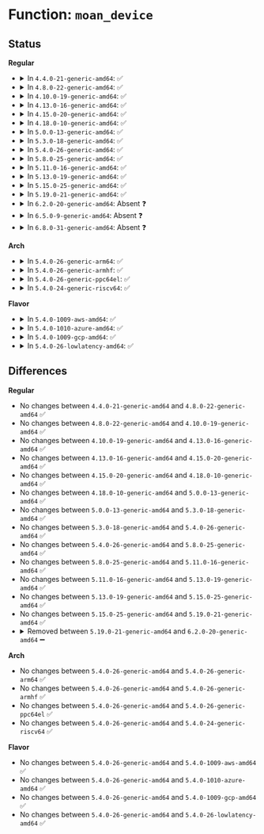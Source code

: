 # Function: <code>moan_device</code>

## Status
<b>Regular</b>
<ul>
<li>
<details>
<summary>In <code>4.4.0-21-generic-amd64</code>: ✅</summary>

```c
void moan_device(const char * str, struct pci_dev * dev)
```

```json
{
  "name": "moan_device",
  "collision_type": "Unique Static",
  "inline_type": "No",
  "funcs": [
    {
      "addr": 18446744071584129408,
      "name": "moan_device",
      "external": false,
      "loc": "drivers/tty/serial/8250/8250_pci.c:66",
      "file": "drivers/tty/serial/8250/8250_pci.c",
      "inline": "seen, unknown",
      "caller_inline": [],
      "caller_func": [
        "drivers/tty/serial/8250/8250_pci.c:pci_netmos_init",
        "drivers/tty/serial/8250/8250_pci.c:pci_netmos_init",
        "drivers/tty/serial/8250/8250_pci.c:pci_plx9050_init",
        "drivers/tty/serial/8250/8250_pci.c:pci_ite887x_init",
        "drivers/tty/serial/8250/8250_pci.c:pci_siig_init",
        "drivers/tty/serial/8250/8250_pci.c:pciserial_init_one"
      ]
    }
  ],
  "symbols": [
    {
      "addr": 18446744071584129408,
      "name": "moan_device",
      "section": ".text",
      "bind": "STB_LOCAL",
      "size": 85
    }
  ]
}
```
</details>
</li>
<li>
<details>
<summary>In <code>4.8.0-22-generic-amd64</code>: ✅</summary>

```c
void moan_device(const char * str, struct pci_dev * dev)
```

```json
{
  "name": "moan_device",
  "collision_type": "Unique Static",
  "inline_type": "No",
  "funcs": [
    {
      "addr": 18446744071584466272,
      "name": "moan_device",
      "external": false,
      "loc": "drivers/tty/serial/8250/8250_pci.c:65",
      "file": "drivers/tty/serial/8250/8250_pci.c",
      "inline": "seen, unknown",
      "caller_inline": [],
      "caller_func": [
        "drivers/tty/serial/8250/8250_pci.c:pciserial_init_one",
        "drivers/tty/serial/8250/8250_pci.c:pci_ite887x_init",
        "drivers/tty/serial/8250/8250_pci.c:pci_netmos_init",
        "drivers/tty/serial/8250/8250_pci.c:pci_netmos_init",
        "drivers/tty/serial/8250/8250_pci.c:pci_siig_init",
        "drivers/tty/serial/8250/8250_pci.c:pci_plx9050_init"
      ]
    }
  ],
  "symbols": [
    {
      "addr": 18446744071584466272,
      "name": "moan_device",
      "section": ".text",
      "bind": "STB_LOCAL",
      "size": 85
    }
  ]
}
```
</details>
</li>
<li>
<details>
<summary>In <code>4.10.0-19-generic-amd64</code>: ✅</summary>

```c
void moan_device(const char * str, struct pci_dev * dev)
```

```json
{
  "name": "moan_device",
  "collision_type": "Unique Static",
  "inline_type": "No",
  "funcs": [
    {
      "addr": 18446744071584648864,
      "name": "moan_device",
      "external": false,
      "loc": "drivers/tty/serial/8250/8250_pci.c:62",
      "file": "drivers/tty/serial/8250/8250_pci.c",
      "inline": "seen, unknown",
      "caller_inline": [],
      "caller_func": [
        "drivers/tty/serial/8250/8250_pci.c:pciserial_init_one",
        "drivers/tty/serial/8250/8250_pci.c:pci_ite887x_init",
        "drivers/tty/serial/8250/8250_pci.c:pci_netmos_init",
        "drivers/tty/serial/8250/8250_pci.c:pci_netmos_init",
        "drivers/tty/serial/8250/8250_pci.c:pci_siig_init",
        "drivers/tty/serial/8250/8250_pci.c:pci_plx9050_init"
      ]
    }
  ],
  "symbols": [
    {
      "addr": 18446744071584648864,
      "name": "moan_device",
      "section": ".text",
      "bind": "STB_LOCAL",
      "size": 85
    }
  ]
}
```
</details>
</li>
<li>
<details>
<summary>In <code>4.13.0-16-generic-amd64</code>: ✅</summary>

```c
void moan_device(const char * str, struct pci_dev * dev)
```

```json
{
  "name": "moan_device",
  "collision_type": "Unique Static",
  "inline_type": "No",
  "funcs": [
    {
      "addr": 18446744071584731936,
      "name": "moan_device",
      "external": false,
      "loc": "drivers/tty/serial/8250/8250_pci.c:62",
      "file": "drivers/tty/serial/8250/8250_pci.c",
      "inline": "seen, unknown",
      "caller_inline": [],
      "caller_func": [
        "drivers/tty/serial/8250/8250_pci.c:pci_ite887x_init",
        "drivers/tty/serial/8250/8250_pci.c:pci_netmos_init",
        "drivers/tty/serial/8250/8250_pci.c:pci_netmos_init",
        "drivers/tty/serial/8250/8250_pci.c:pci_siig_init",
        "drivers/tty/serial/8250/8250_pci.c:pci_plx9050_init"
      ]
    }
  ],
  "symbols": [
    {
      "addr": 18446744071584731936,
      "name": "moan_device",
      "section": ".text",
      "bind": "STB_LOCAL",
      "size": 76
    }
  ]
}
```
</details>
</li>
<li>
<details>
<summary>In <code>4.15.0-20-generic-amd64</code>: ✅</summary>

```c
void moan_device(const char * str, struct pci_dev * dev)
```

```json
{
  "name": "moan_device",
  "collision_type": "Unique Static",
  "inline_type": "No",
  "funcs": [
    {
      "addr": 18446744071585146928,
      "name": "moan_device",
      "external": false,
      "loc": "drivers/tty/serial/8250/8250_pci.c:59",
      "file": "drivers/tty/serial/8250/8250_pci.c",
      "inline": "seen, unknown",
      "caller_inline": [],
      "caller_func": [
        "drivers/tty/serial/8250/8250_pci.c:pci_ite887x_init",
        "drivers/tty/serial/8250/8250_pci.c:pci_netmos_init",
        "drivers/tty/serial/8250/8250_pci.c:pci_netmos_init",
        "drivers/tty/serial/8250/8250_pci.c:pci_siig_init",
        "drivers/tty/serial/8250/8250_pci.c:pci_plx9050_init"
      ]
    }
  ],
  "symbols": [
    {
      "addr": 18446744071585146928,
      "name": "moan_device",
      "section": ".text",
      "bind": "STB_LOCAL",
      "size": 76
    }
  ]
}
```
</details>
</li>
<li>
<details>
<summary>In <code>4.18.0-10-generic-amd64</code>: ✅</summary>

```c
void moan_device(const char * str, struct pci_dev * dev)
```

```json
{
  "name": "moan_device",
  "collision_type": "Unique Static",
  "inline_type": "No",
  "funcs": [
    {
      "addr": 18446744071585381104,
      "name": "moan_device",
      "external": false,
      "loc": "drivers/tty/serial/8250/8250_pci.c:59",
      "file": "drivers/tty/serial/8250/8250_pci.c",
      "inline": "seen, unknown",
      "caller_inline": [],
      "caller_func": [
        "drivers/tty/serial/8250/8250_pci.c:pciserial_init_one",
        "drivers/tty/serial/8250/8250_pci.c:pci_ite887x_init",
        "drivers/tty/serial/8250/8250_pci.c:pci_netmos_init",
        "drivers/tty/serial/8250/8250_pci.c:pci_netmos_init",
        "drivers/tty/serial/8250/8250_pci.c:pci_siig_init",
        "drivers/tty/serial/8250/8250_pci.c:pci_plx9050_init"
      ]
    }
  ],
  "symbols": [
    {
      "addr": 18446744071585381104,
      "name": "moan_device",
      "section": ".text",
      "bind": "STB_LOCAL",
      "size": 76
    }
  ]
}
```
</details>
</li>
<li>
<details>
<summary>In <code>5.0.0-13-generic-amd64</code>: ✅</summary>

```c
void moan_device(const char * str, struct pci_dev * dev)
```

```json
{
  "name": "moan_device",
  "collision_type": "Unique Static",
  "inline_type": "No",
  "funcs": [
    {
      "addr": 18446744071585504544,
      "name": "moan_device",
      "external": false,
      "loc": "drivers/tty/serial/8250/8250_pci.c:59",
      "file": "drivers/tty/serial/8250/8250_pci.c",
      "inline": "seen, unknown",
      "caller_inline": [],
      "caller_func": [
        "drivers/tty/serial/8250/8250_pci.c:pciserial_init_one",
        "drivers/tty/serial/8250/8250_pci.c:pci_ite887x_init",
        "drivers/tty/serial/8250/8250_pci.c:pci_netmos_init",
        "drivers/tty/serial/8250/8250_pci.c:pci_netmos_init",
        "drivers/tty/serial/8250/8250_pci.c:pci_siig_init",
        "drivers/tty/serial/8250/8250_pci.c:pci_plx9050_init"
      ]
    }
  ],
  "symbols": [
    {
      "addr": 18446744071585504544,
      "name": "moan_device",
      "section": ".text",
      "bind": "STB_LOCAL",
      "size": 76
    }
  ]
}
```
</details>
</li>
<li>
<details>
<summary>In <code>5.3.0-18-generic-amd64</code>: ✅</summary>

```c
void moan_device(const char * str, struct pci_dev * dev)
```

```json
{
  "name": "moan_device",
  "collision_type": "Unique Static",
  "inline_type": "No",
  "funcs": [
    {
      "addr": 18446744071585731626,
      "name": "moan_device",
      "external": false,
      "loc": "drivers/tty/serial/8250/8250_pci.c:59",
      "file": "drivers/tty/serial/8250/8250_pci.c",
      "inline": "seen, unknown",
      "caller_inline": [],
      "caller_func": [
        "drivers/tty/serial/8250/8250_pci.c:pciserial_init_one",
        "drivers/tty/serial/8250/8250_pci.c:pci_ite887x_init",
        "drivers/tty/serial/8250/8250_pci.c:pci_netmos_init",
        "drivers/tty/serial/8250/8250_pci.c:pci_netmos_init",
        "drivers/tty/serial/8250/8250_pci.c:pci_ni8430_init",
        "drivers/tty/serial/8250/8250_pci.c:pci_ni8420_init",
        "drivers/tty/serial/8250/8250_pci.c:pci_siig_init",
        "drivers/tty/serial/8250/8250_pci.c:pci_ni8430_exit",
        "drivers/tty/serial/8250/8250_pci.c:pci_ni8420_exit",
        "drivers/tty/serial/8250/8250_pci.c:pci_plx9050_init"
      ]
    }
  ],
  "symbols": [
    {
      "addr": 18446744071585731626,
      "name": "moan_device",
      "section": ".text",
      "bind": "STB_LOCAL",
      "size": 74
    }
  ]
}
```
</details>
</li>
<li>
<details>
<summary>In <code>5.4.0-26-generic-amd64</code>: ✅</summary>

```c
void moan_device(const char * str, struct pci_dev * dev)
```

```json
{
  "name": "moan_device",
  "collision_type": "Unique Static",
  "inline_type": "No",
  "funcs": [
    {
      "addr": 18446744071585873690,
      "name": "moan_device",
      "external": false,
      "loc": "drivers/tty/serial/8250/8250_pci.c:74",
      "file": "drivers/tty/serial/8250/8250_pci.c",
      "inline": "seen, unknown",
      "caller_inline": [],
      "caller_func": [
        "drivers/tty/serial/8250/8250_pci.c:pciserial_init_one",
        "drivers/tty/serial/8250/8250_pci.c:pci_ite887x_init",
        "drivers/tty/serial/8250/8250_pci.c:pci_netmos_init",
        "drivers/tty/serial/8250/8250_pci.c:pci_netmos_init",
        "drivers/tty/serial/8250/8250_pci.c:pci_ni8430_init",
        "drivers/tty/serial/8250/8250_pci.c:pci_ni8420_init",
        "drivers/tty/serial/8250/8250_pci.c:pci_siig_init",
        "drivers/tty/serial/8250/8250_pci.c:pci_ni8430_exit",
        "drivers/tty/serial/8250/8250_pci.c:pci_ni8420_exit",
        "drivers/tty/serial/8250/8250_pci.c:pci_plx9050_init"
      ]
    }
  ],
  "symbols": [
    {
      "addr": 18446744071585873690,
      "name": "moan_device",
      "section": ".text",
      "bind": "STB_LOCAL",
      "size": 76
    }
  ]
}
```
</details>
</li>
<li>
<details>
<summary>In <code>5.8.0-25-generic-amd64</code>: ✅</summary>

```c
void moan_device(const char * str, struct pci_dev * dev)
```

```json
{
  "name": "moan_device",
  "collision_type": "Unique Static",
  "inline_type": "No",
  "funcs": [
    {
      "addr": 18446744071586608839,
      "name": "moan_device",
      "external": false,
      "loc": "drivers/tty/serial/8250/8250_pci.c:72",
      "file": "drivers/tty/serial/8250/8250_pci.c",
      "inline": "seen, unknown",
      "caller_inline": [],
      "caller_func": [
        "drivers/tty/serial/8250/8250_pci.c:pciserial_init_one",
        "drivers/tty/serial/8250/8250_pci.c:pci_ite887x_init",
        "drivers/tty/serial/8250/8250_pci.c:pci_netmos_init",
        "drivers/tty/serial/8250/8250_pci.c:pci_netmos_init",
        "drivers/tty/serial/8250/8250_pci.c:pci_ni8430_init",
        "drivers/tty/serial/8250/8250_pci.c:pci_ni8420_init",
        "drivers/tty/serial/8250/8250_pci.c:pci_siig_init",
        "drivers/tty/serial/8250/8250_pci.c:pci_ni8430_exit",
        "drivers/tty/serial/8250/8250_pci.c:pci_ni8420_exit",
        "drivers/tty/serial/8250/8250_pci.c:pci_plx9050_init"
      ]
    }
  ],
  "symbols": [
    {
      "addr": 18446744071586608839,
      "name": "moan_device",
      "section": ".text",
      "bind": "STB_LOCAL",
      "size": 76
    }
  ]
}
```
</details>
</li>
<li>
<details>
<summary>In <code>5.11.0-16-generic-amd64</code>: ✅</summary>

```c
void moan_device(const char * str, struct pci_dev * dev)
```

```json
{
  "name": "moan_device",
  "collision_type": "Unique Static",
  "inline_type": "No",
  "funcs": [
    {
      "addr": 18446744071591460620,
      "name": "moan_device",
      "external": false,
      "loc": "drivers/tty/serial/8250/8250_pci.c:72",
      "file": "drivers/tty/serial/8250/8250_pci.c",
      "inline": "seen, unknown",
      "caller_inline": [],
      "caller_func": [
        "drivers/tty/serial/8250/8250_pci.c:pciserial_init_one",
        "drivers/tty/serial/8250/8250_pci.c:pci_ite887x_init",
        "drivers/tty/serial/8250/8250_pci.c:pci_netmos_init",
        "drivers/tty/serial/8250/8250_pci.c:pci_netmos_init",
        "drivers/tty/serial/8250/8250_pci.c:pci_ni8430_init",
        "drivers/tty/serial/8250/8250_pci.c:pci_ni8420_init",
        "drivers/tty/serial/8250/8250_pci.c:pci_siig_init",
        "drivers/tty/serial/8250/8250_pci.c:pci_ni8430_exit",
        "drivers/tty/serial/8250/8250_pci.c:pci_ni8420_exit",
        "drivers/tty/serial/8250/8250_pci.c:pci_plx9050_init"
      ]
    }
  ],
  "symbols": [
    {
      "addr": 18446744071591460620,
      "name": "moan_device",
      "section": ".text",
      "bind": "STB_LOCAL",
      "size": 76
    }
  ]
}
```
</details>
</li>
<li>
<details>
<summary>In <code>5.13.0-19-generic-amd64</code>: ✅</summary>

```c
void moan_device(const char * str, struct pci_dev * dev)
```

```json
{
  "name": "moan_device",
  "collision_type": "Unique Static",
  "inline_type": "No",
  "funcs": [
    {
      "addr": 18446744071591402188,
      "name": "moan_device",
      "external": false,
      "loc": "drivers/tty/serial/8250/8250_pci.c:76",
      "file": "drivers/tty/serial/8250/8250_pci.c",
      "inline": "seen, unknown",
      "caller_inline": [],
      "caller_func": [
        "drivers/tty/serial/8250/8250_pci.c:pciserial_init_one",
        "drivers/tty/serial/8250/8250_pci.c:pci_ite887x_init",
        "drivers/tty/serial/8250/8250_pci.c:pci_netmos_init",
        "drivers/tty/serial/8250/8250_pci.c:pci_netmos_init",
        "drivers/tty/serial/8250/8250_pci.c:pci_ni8430_init",
        "drivers/tty/serial/8250/8250_pci.c:pci_ni8420_init",
        "drivers/tty/serial/8250/8250_pci.c:pci_siig_init",
        "drivers/tty/serial/8250/8250_pci.c:pci_ni8430_exit",
        "drivers/tty/serial/8250/8250_pci.c:pci_ni8420_exit",
        "drivers/tty/serial/8250/8250_pci.c:pci_plx9050_init"
      ]
    }
  ],
  "symbols": [
    {
      "addr": 18446744071591402188,
      "name": "moan_device",
      "section": ".text",
      "bind": "STB_LOCAL",
      "size": 76
    }
  ]
}
```
</details>
</li>
<li>
<details>
<summary>In <code>5.15.0-25-generic-amd64</code>: ✅</summary>

```c
void moan_device(const char * str, struct pci_dev * dev)
```

```json
{
  "name": "moan_device",
  "collision_type": "Unique Static",
  "inline_type": "No",
  "funcs": [
    {
      "addr": 18446744071592452165,
      "name": "moan_device",
      "external": false,
      "loc": "drivers/tty/serial/8250/8250_pci.c:76",
      "file": "drivers/tty/serial/8250/8250_pci.c",
      "inline": "seen, unknown",
      "caller_inline": [],
      "caller_func": [
        "drivers/tty/serial/8250/8250_pci.c:pciserial_init_one",
        "drivers/tty/serial/8250/8250_pci.c:pci_ite887x_init",
        "drivers/tty/serial/8250/8250_pci.c:pci_netmos_init",
        "drivers/tty/serial/8250/8250_pci.c:pci_netmos_init",
        "drivers/tty/serial/8250/8250_pci.c:pci_ni8430_init",
        "drivers/tty/serial/8250/8250_pci.c:pci_ni8420_init",
        "drivers/tty/serial/8250/8250_pci.c:pci_siig_init",
        "drivers/tty/serial/8250/8250_pci.c:pci_ni8430_exit",
        "drivers/tty/serial/8250/8250_pci.c:pci_ni8420_exit",
        "drivers/tty/serial/8250/8250_pci.c:pci_plx9050_init"
      ]
    }
  ],
  "symbols": [
    {
      "addr": 18446744071592452165,
      "name": "moan_device",
      "section": ".text",
      "bind": "STB_LOCAL",
      "size": 76
    }
  ]
}
```
</details>
</li>
<li>
<details>
<summary>In <code>5.19.0-21-generic-amd64</code>: ✅</summary>

```c
void moan_device(const char * str, struct pci_dev * dev)
```

```json
{
  "name": "moan_device",
  "collision_type": "Unique Static",
  "inline_type": "No",
  "funcs": [
    {
      "addr": 18446744071594320633,
      "name": "moan_device",
      "external": false,
      "loc": "drivers/tty/serial/8250/8250_pci.c:77",
      "file": "drivers/tty/serial/8250/8250_pci.c",
      "inline": "seen, unknown",
      "caller_inline": [],
      "caller_func": [
        "drivers/tty/serial/8250/8250_pci.c:pciserial_init_one",
        "drivers/tty/serial/8250/8250_pci.c:pci_ite887x_init",
        "drivers/tty/serial/8250/8250_pci.c:pci_netmos_init",
        "drivers/tty/serial/8250/8250_pci.c:pci_netmos_init",
        "drivers/tty/serial/8250/8250_pci.c:pci_ni8430_init",
        "drivers/tty/serial/8250/8250_pci.c:pci_ni8420_init",
        "drivers/tty/serial/8250/8250_pci.c:pci_siig_init",
        "drivers/tty/serial/8250/8250_pci.c:pci_plx9050_init"
      ]
    }
  ],
  "symbols": [
    {
      "addr": 18446744071594320633,
      "name": "moan_device",
      "section": ".text",
      "bind": "STB_LOCAL",
      "size": 73
    }
  ]
}
```
</details>
</li>
<li>
<details>
<summary>In <code>6.2.0-20-generic-amd64</code>: Absent ❓</summary>

```json
{
  "name": "moan_device",
  "collision_type": "Unique Static",
  "inline_type": "Full",
  "funcs": [
    {
      "addr": 18446744071589886192,
      "name": "moan_device",
      "external": false,
      "loc": "drivers/tty/serial/8250/8250_pci.c:77",
      "file": "drivers/tty/serial/8250/8250_pci.c",
      "inline": "not declared, inlined",
      "caller_inline": [
        "drivers/tty/serial/8250/8250_pci.c:pciserial_init_one",
        "drivers/tty/serial/8250/8250_pci.c:pci_ite887x_init",
        "drivers/tty/serial/8250/8250_pci.c:pci_netmos_init",
        "drivers/tty/serial/8250/8250_pci.c:pci_netmos_init",
        "drivers/tty/serial/8250/8250_pci.c:pci_ni8430_init",
        "drivers/tty/serial/8250/8250_pci.c:pci_ni8420_init",
        "drivers/tty/serial/8250/8250_pci.c:pci_siig_init",
        "drivers/tty/serial/8250/8250_pci.c:pci_plx9050_init"
      ],
      "caller_func": []
    }
  ],
  "symbols": []
}
```
</details>
</li>
<li>
<details>
<summary>In <code>6.5.0-9-generic-amd64</code>: Absent ❓</summary>

```json
{
  "name": "moan_device",
  "collision_type": "Unique Static",
  "inline_type": "Full",
  "funcs": [
    {
      "addr": 18446744071590194384,
      "name": "moan_device",
      "external": false,
      "loc": "drivers/tty/serial/8250/8250_pci.c:78",
      "file": "drivers/tty/serial/8250/8250_pci.c",
      "inline": "not declared, inlined",
      "caller_inline": [
        "drivers/tty/serial/8250/8250_pci.c:pciserial_init_one",
        "drivers/tty/serial/8250/8250_pci.c:pci_ite887x_init",
        "drivers/tty/serial/8250/8250_pci.c:pci_netmos_init",
        "drivers/tty/serial/8250/8250_pci.c:pci_netmos_init",
        "drivers/tty/serial/8250/8250_pci.c:pci_ni8430_init",
        "drivers/tty/serial/8250/8250_pci.c:pci_ni8420_init",
        "drivers/tty/serial/8250/8250_pci.c:pci_siig_init",
        "drivers/tty/serial/8250/8250_pci.c:pci_plx9050_init"
      ],
      "caller_func": []
    }
  ],
  "symbols": []
}
```
</details>
</li>
<li>
<details>
<summary>In <code>6.8.0-31-generic-amd64</code>: Absent ❓</summary>

```json
{
  "name": "moan_device",
  "collision_type": "Unique Static",
  "inline_type": "Full",
  "funcs": [
    {
      "addr": 18446744071590538272,
      "name": "moan_device",
      "external": false,
      "loc": "drivers/tty/serial/8250/8250_pci.c:159",
      "file": "drivers/tty/serial/8250/8250_pci.c",
      "inline": "not declared, inlined",
      "caller_inline": [
        "drivers/tty/serial/8250/8250_pci.c:pciserial_init_one",
        "drivers/tty/serial/8250/8250_pci.c:pci_ite887x_init",
        "drivers/tty/serial/8250/8250_pci.c:pci_netmos_init",
        "drivers/tty/serial/8250/8250_pci.c:pci_netmos_init",
        "drivers/tty/serial/8250/8250_pci.c:pci_ni8430_init",
        "drivers/tty/serial/8250/8250_pci.c:pci_ni8420_init",
        "drivers/tty/serial/8250/8250_pci.c:pci_siig_init",
        "drivers/tty/serial/8250/8250_pci.c:pci_plx9050_init"
      ],
      "caller_func": []
    }
  ],
  "symbols": []
}
```
</details>
</li>
</ul>
<b>Arch</b>
<ul>
<li>
<details>
<summary>In <code>5.4.0-26-generic-arm64</code>: ✅</summary>

```c
void moan_device(const char * str, struct pci_dev * dev)
```

```json
{
  "name": "moan_device",
  "collision_type": "Unique Static",
  "inline_type": "No",
  "funcs": [
    {
      "addr": 18446603336498611420,
      "name": "moan_device",
      "external": false,
      "loc": "drivers/tty/serial/8250/8250_pci.c:74",
      "file": "drivers/tty/serial/8250/8250_pci.c",
      "inline": "seen, unknown",
      "caller_inline": [],
      "caller_func": [
        "drivers/tty/serial/8250/8250_pci.c:pciserial_init_one",
        "drivers/tty/serial/8250/8250_pci.c:pci_ite887x_init",
        "drivers/tty/serial/8250/8250_pci.c:pci_netmos_init",
        "drivers/tty/serial/8250/8250_pci.c:pci_netmos_init",
        "drivers/tty/serial/8250/8250_pci.c:pci_ni8430_init",
        "drivers/tty/serial/8250/8250_pci.c:pci_ni8420_init",
        "drivers/tty/serial/8250/8250_pci.c:pci_siig_init",
        "drivers/tty/serial/8250/8250_pci.c:pci_ni8430_exit",
        "drivers/tty/serial/8250/8250_pci.c:pci_ni8420_exit",
        "drivers/tty/serial/8250/8250_pci.c:pci_plx9050_init"
      ]
    }
  ],
  "symbols": [
    {
      "addr": 18446603336498611420,
      "name": "moan_device",
      "section": ".text",
      "bind": "STB_LOCAL",
      "size": 88
    }
  ]
}
```
</details>
</li>
<li>
<details>
<summary>In <code>5.4.0-26-generic-armhf</code>: ✅</summary>

```c
void moan_device(const char * str, struct pci_dev * dev)
```

```json
{
  "name": "moan_device",
  "collision_type": "Unique Static",
  "inline_type": "No",
  "funcs": [
    {
      "addr": 3231239340,
      "name": "moan_device",
      "external": false,
      "loc": "drivers/tty/serial/8250/8250_pci.c:74",
      "file": "drivers/tty/serial/8250/8250_pci.c",
      "inline": "seen, unknown",
      "caller_inline": [],
      "caller_func": [
        "drivers/tty/serial/8250/8250_pci.c:pciserial_init_one",
        "drivers/tty/serial/8250/8250_pci.c:pci_ite887x_init",
        "drivers/tty/serial/8250/8250_pci.c:pci_netmos_init",
        "drivers/tty/serial/8250/8250_pci.c:pci_netmos_init",
        "drivers/tty/serial/8250/8250_pci.c:pci_ni8430_init",
        "drivers/tty/serial/8250/8250_pci.c:pci_ni8420_init",
        "drivers/tty/serial/8250/8250_pci.c:pci_siig_init",
        "drivers/tty/serial/8250/8250_pci.c:pci_ni8430_exit",
        "drivers/tty/serial/8250/8250_pci.c:pci_ni8420_exit",
        "drivers/tty/serial/8250/8250_pci.c:pci_plx9050_init"
      ]
    }
  ],
  "symbols": [
    {
      "addr": 3231239340,
      "name": "moan_device",
      "section": ".text",
      "bind": "STB_LOCAL",
      "size": 92
    }
  ]
}
```
</details>
</li>
<li>
<details>
<summary>In <code>5.4.0-26-generic-ppc64el</code>: ✅</summary>

```c
void moan_device(const char * str, struct pci_dev * dev)
```

```json
{
  "name": "moan_device",
  "collision_type": "Unique Static",
  "inline_type": "No",
  "funcs": [
    {
      "addr": 13835058055291839300,
      "name": "moan_device",
      "external": false,
      "loc": "drivers/tty/serial/8250/8250_pci.c:74",
      "file": "drivers/tty/serial/8250/8250_pci.c",
      "inline": "seen, unknown",
      "caller_inline": [],
      "caller_func": [
        "drivers/tty/serial/8250/8250_pci.c:pciserial_init_one",
        "drivers/tty/serial/8250/8250_pci.c:pci_ite887x_init",
        "drivers/tty/serial/8250/8250_pci.c:pci_netmos_init",
        "drivers/tty/serial/8250/8250_pci.c:pci_netmos_init",
        "drivers/tty/serial/8250/8250_pci.c:pci_ni8430_init",
        "drivers/tty/serial/8250/8250_pci.c:pci_ni8420_init",
        "drivers/tty/serial/8250/8250_pci.c:pci_siig_init",
        "drivers/tty/serial/8250/8250_pci.c:pci_ni8430_exit",
        "drivers/tty/serial/8250/8250_pci.c:pci_ni8420_exit",
        "drivers/tty/serial/8250/8250_pci.c:pci_plx9050_init"
      ]
    }
  ],
  "symbols": [
    {
      "addr": 13835058055291839300,
      "name": "moan_device",
      "section": ".text",
      "bind": "STB_LOCAL",
      "size": 100
    }
  ]
}
```
</details>
</li>
<li>
<details>
<summary>In <code>5.4.0-24-generic-riscv64</code>: ✅</summary>

```c
void moan_device(const char * str, struct pci_dev * dev)
```

```json
{
  "name": "moan_device",
  "collision_type": "Unique Static",
  "inline_type": "No",
  "funcs": [
    {
      "addr": 18446743936276207284,
      "name": "moan_device",
      "external": false,
      "loc": "drivers/tty/serial/8250/8250_pci.c:74",
      "file": "drivers/tty/serial/8250/8250_pci.c",
      "inline": "seen, unknown",
      "caller_inline": [],
      "caller_func": [
        "drivers/tty/serial/8250/8250_pci.c:pciserial_init_one",
        "drivers/tty/serial/8250/8250_pci.c:pci_ite887x_init",
        "drivers/tty/serial/8250/8250_pci.c:pci_netmos_init",
        "drivers/tty/serial/8250/8250_pci.c:pci_netmos_init",
        "drivers/tty/serial/8250/8250_pci.c:pci_ni8430_init",
        "drivers/tty/serial/8250/8250_pci.c:pci_ni8420_init",
        "drivers/tty/serial/8250/8250_pci.c:pci_siig_init",
        "drivers/tty/serial/8250/8250_pci.c:pci_ni8430_exit",
        "drivers/tty/serial/8250/8250_pci.c:pci_ni8420_exit",
        "drivers/tty/serial/8250/8250_pci.c:pci_plx9050_init"
      ]
    }
  ],
  "symbols": [
    {
      "addr": 18446743936276207284,
      "name": "moan_device",
      "section": ".text",
      "bind": "STB_LOCAL",
      "size": 84
    }
  ]
}
```
</details>
</li>
</ul>
<b>Flavor</b>
<ul>
<li>
<details>
<summary>In <code>5.4.0-1009-aws-amd64</code>: ✅</summary>

```c
void moan_device(const char * str, struct pci_dev * dev)
```

```json
{
  "name": "moan_device",
  "collision_type": "Unique Static",
  "inline_type": "No",
  "funcs": [
    {
      "addr": 18446744071585634682,
      "name": "moan_device",
      "external": false,
      "loc": "drivers/tty/serial/8250/8250_pci.c:74",
      "file": "drivers/tty/serial/8250/8250_pci.c",
      "inline": "seen, unknown",
      "caller_inline": [],
      "caller_func": [
        "drivers/tty/serial/8250/8250_pci.c:pciserial_init_one",
        "drivers/tty/serial/8250/8250_pci.c:pci_ite887x_init",
        "drivers/tty/serial/8250/8250_pci.c:pci_netmos_init",
        "drivers/tty/serial/8250/8250_pci.c:pci_netmos_init",
        "drivers/tty/serial/8250/8250_pci.c:pci_ni8430_init",
        "drivers/tty/serial/8250/8250_pci.c:pci_ni8420_init",
        "drivers/tty/serial/8250/8250_pci.c:pci_siig_init",
        "drivers/tty/serial/8250/8250_pci.c:pci_ni8430_exit",
        "drivers/tty/serial/8250/8250_pci.c:pci_ni8420_exit",
        "drivers/tty/serial/8250/8250_pci.c:pci_plx9050_init"
      ]
    }
  ],
  "symbols": [
    {
      "addr": 18446744071585634682,
      "name": "moan_device",
      "section": ".text",
      "bind": "STB_LOCAL",
      "size": 76
    }
  ]
}
```
</details>
</li>
<li>
<details>
<summary>In <code>5.4.0-1010-azure-amd64</code>: ✅</summary>

```c
void moan_device(const char * str, struct pci_dev * dev)
```

```json
{
  "name": "moan_device",
  "collision_type": "Unique Static",
  "inline_type": "No",
  "funcs": [
    {
      "addr": 18446744071585499754,
      "name": "moan_device",
      "external": false,
      "loc": "drivers/tty/serial/8250/8250_pci.c:74",
      "file": "drivers/tty/serial/8250/8250_pci.c",
      "inline": "seen, unknown",
      "caller_inline": [],
      "caller_func": [
        "drivers/tty/serial/8250/8250_pci.c:pciserial_init_one",
        "drivers/tty/serial/8250/8250_pci.c:pci_ite887x_init",
        "drivers/tty/serial/8250/8250_pci.c:pci_netmos_init",
        "drivers/tty/serial/8250/8250_pci.c:pci_netmos_init",
        "drivers/tty/serial/8250/8250_pci.c:pci_ni8430_init",
        "drivers/tty/serial/8250/8250_pci.c:pci_ni8420_init",
        "drivers/tty/serial/8250/8250_pci.c:pci_siig_init",
        "drivers/tty/serial/8250/8250_pci.c:pci_ni8430_exit",
        "drivers/tty/serial/8250/8250_pci.c:pci_ni8420_exit",
        "drivers/tty/serial/8250/8250_pci.c:pci_plx9050_init"
      ]
    }
  ],
  "symbols": [
    {
      "addr": 18446744071585499754,
      "name": "moan_device",
      "section": ".text",
      "bind": "STB_LOCAL",
      "size": 76
    }
  ]
}
```
</details>
</li>
<li>
<details>
<summary>In <code>5.4.0-1009-gcp-amd64</code>: ✅</summary>

```c
void moan_device(const char * str, struct pci_dev * dev)
```

```json
{
  "name": "moan_device",
  "collision_type": "Unique Static",
  "inline_type": "No",
  "funcs": [
    {
      "addr": 18446744071585824090,
      "name": "moan_device",
      "external": false,
      "loc": "drivers/tty/serial/8250/8250_pci.c:74",
      "file": "drivers/tty/serial/8250/8250_pci.c",
      "inline": "seen, unknown",
      "caller_inline": [],
      "caller_func": [
        "drivers/tty/serial/8250/8250_pci.c:pciserial_init_one",
        "drivers/tty/serial/8250/8250_pci.c:pci_ite887x_init",
        "drivers/tty/serial/8250/8250_pci.c:pci_netmos_init",
        "drivers/tty/serial/8250/8250_pci.c:pci_netmos_init",
        "drivers/tty/serial/8250/8250_pci.c:pci_ni8430_init",
        "drivers/tty/serial/8250/8250_pci.c:pci_ni8420_init",
        "drivers/tty/serial/8250/8250_pci.c:pci_siig_init",
        "drivers/tty/serial/8250/8250_pci.c:pci_ni8430_exit",
        "drivers/tty/serial/8250/8250_pci.c:pci_ni8420_exit",
        "drivers/tty/serial/8250/8250_pci.c:pci_plx9050_init"
      ]
    }
  ],
  "symbols": [
    {
      "addr": 18446744071585824090,
      "name": "moan_device",
      "section": ".text",
      "bind": "STB_LOCAL",
      "size": 76
    }
  ]
}
```
</details>
</li>
<li>
<details>
<summary>In <code>5.4.0-26-lowlatency-amd64</code>: ✅</summary>

```c
void moan_device(const char * str, struct pci_dev * dev)
```

```json
{
  "name": "moan_device",
  "collision_type": "Unique Static",
  "inline_type": "No",
  "funcs": [
    {
      "addr": 18446744071585931706,
      "name": "moan_device",
      "external": false,
      "loc": "drivers/tty/serial/8250/8250_pci.c:74",
      "file": "drivers/tty/serial/8250/8250_pci.c",
      "inline": "seen, unknown",
      "caller_inline": [],
      "caller_func": [
        "drivers/tty/serial/8250/8250_pci.c:pciserial_init_one",
        "drivers/tty/serial/8250/8250_pci.c:pci_ite887x_init",
        "drivers/tty/serial/8250/8250_pci.c:pci_netmos_init",
        "drivers/tty/serial/8250/8250_pci.c:pci_netmos_init",
        "drivers/tty/serial/8250/8250_pci.c:pci_ni8430_init",
        "drivers/tty/serial/8250/8250_pci.c:pci_ni8420_init",
        "drivers/tty/serial/8250/8250_pci.c:pci_siig_init",
        "drivers/tty/serial/8250/8250_pci.c:pci_ni8430_exit",
        "drivers/tty/serial/8250/8250_pci.c:pci_ni8420_exit",
        "drivers/tty/serial/8250/8250_pci.c:pci_plx9050_init"
      ]
    }
  ],
  "symbols": [
    {
      "addr": 18446744071585931706,
      "name": "moan_device",
      "section": ".text",
      "bind": "STB_LOCAL",
      "size": 76
    }
  ]
}
```
</details>
</li>
</ul>

## Differences
<b>Regular</b>
<ul>
<li>
No changes between <code>4.4.0-21-generic-amd64</code> and <code>4.8.0-22-generic-amd64</code> ✅
</li>
<li>
No changes between <code>4.8.0-22-generic-amd64</code> and <code>4.10.0-19-generic-amd64</code> ✅
</li>
<li>
No changes between <code>4.10.0-19-generic-amd64</code> and <code>4.13.0-16-generic-amd64</code> ✅
</li>
<li>
No changes between <code>4.13.0-16-generic-amd64</code> and <code>4.15.0-20-generic-amd64</code> ✅
</li>
<li>
No changes between <code>4.15.0-20-generic-amd64</code> and <code>4.18.0-10-generic-amd64</code> ✅
</li>
<li>
No changes between <code>4.18.0-10-generic-amd64</code> and <code>5.0.0-13-generic-amd64</code> ✅
</li>
<li>
No changes between <code>5.0.0-13-generic-amd64</code> and <code>5.3.0-18-generic-amd64</code> ✅
</li>
<li>
No changes between <code>5.3.0-18-generic-amd64</code> and <code>5.4.0-26-generic-amd64</code> ✅
</li>
<li>
No changes between <code>5.4.0-26-generic-amd64</code> and <code>5.8.0-25-generic-amd64</code> ✅
</li>
<li>
No changes between <code>5.8.0-25-generic-amd64</code> and <code>5.11.0-16-generic-amd64</code> ✅
</li>
<li>
No changes between <code>5.11.0-16-generic-amd64</code> and <code>5.13.0-19-generic-amd64</code> ✅
</li>
<li>
No changes between <code>5.13.0-19-generic-amd64</code> and <code>5.15.0-25-generic-amd64</code> ✅
</li>
<li>
No changes between <code>5.15.0-25-generic-amd64</code> and <code>5.19.0-21-generic-amd64</code> ✅
</li>
<li>
<details>
<summary>Removed between <code>5.19.0-21-generic-amd64</code> and <code>6.2.0-20-generic-amd64</code> ➖</summary>

```c
void moan_device(const char * str, struct pci_dev * dev)
```
</details>
</li>
</ul>
<b>Arch</b>
<ul>
<li>
No changes between <code>5.4.0-26-generic-amd64</code> and <code>5.4.0-26-generic-arm64</code> ✅
</li>
<li>
No changes between <code>5.4.0-26-generic-amd64</code> and <code>5.4.0-26-generic-armhf</code> ✅
</li>
<li>
No changes between <code>5.4.0-26-generic-amd64</code> and <code>5.4.0-26-generic-ppc64el</code> ✅
</li>
<li>
No changes between <code>5.4.0-26-generic-amd64</code> and <code>5.4.0-24-generic-riscv64</code> ✅
</li>
</ul>
<b>Flavor</b>
<ul>
<li>
No changes between <code>5.4.0-26-generic-amd64</code> and <code>5.4.0-1009-aws-amd64</code> ✅
</li>
<li>
No changes between <code>5.4.0-26-generic-amd64</code> and <code>5.4.0-1010-azure-amd64</code> ✅
</li>
<li>
No changes between <code>5.4.0-26-generic-amd64</code> and <code>5.4.0-1009-gcp-amd64</code> ✅
</li>
<li>
No changes between <code>5.4.0-26-generic-amd64</code> and <code>5.4.0-26-lowlatency-amd64</code> ✅
</li>
</ul>
